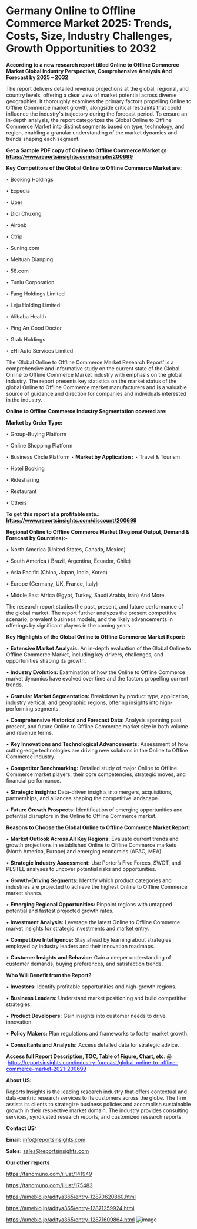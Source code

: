 # Germany Online to Offline Commerce Market 2025: Trends, Costs, Size, Industry Challenges, Growth Opportunities to 2032

<strong>According to a new research report titled Online to Offline Commerce Market Global Industry Perspective, Comprehensive Analysis And Forecast by 2025 – 2032</strong>

The report delivers detailed revenue projections at the global, regional, and country levels, offering a clear view of market potential across diverse geographies. It thoroughly examines the primary factors propelling Online to Offline Commerce market growth, alongside critical restraints that could influence the industry's trajectory during the forecast period. To ensure an in-depth analysis, the report categorizes the Global Online to Offline Commerce Market into distinct segments based on type, technology, and region, enabling a granular understanding of the market dynamics and trends shaping each segment.

<strong>Get a Sample PDF copy of Online to Offline Commerce Market </strong><strong>@<a href=https://www.reportsinsights.com/sample/200699 style=color:#0000ff;> https://www.reportsinsights.com/sample/200699</a></strong></font>

<strong>Key Competitors of the Global Online to Offline Commerce Market are:</strong>

‣ Booking Holdings

‣ Expedia

‣ Uber

‣ Didi Chuxing

‣ Airbnb

‣ Ctrip

‣ Suning.com

‣ Meituan Dianping

‣ 58.com

‣ Tuniu Corporation

‣ Fang Holdings Limited

‣ Leju Holding Limited

‣ Alibaba Health

‣ Ping An Good Doctor

‣ Grab Holdings

‣ eHi Auto Services Limited

The ‘Global Online to Offline Commerce Market Research Report’ is a comprehensive and informative study on the current state of the Global Online to Offline Commerce Market industry with emphasis on the global industry. The report presents key statistics on the market status of the global Online to Offline Commerce market manufacturers and is a valuable source of guidance and direction for companies and individuals interested in the industry.

<strong>Online to Offline Commerce Industry Segmentation covered are:</strong>

<strong>Market by Order Type: </strong>

‣ Group-Buying Platform

‣ Online Shopping Platform

‣ Business Circle Platform
‣ 
<strong>Market by Application :</strong>
‣ Travel & Tourism

‣ Hotel Booking

‣ Ridesharing

‣ Restaurant

‣ Others

<strong>To get this report at a profitable rate.: <a href=https://www.reportsinsights.com/discount/200699 style=color:#0000ff;>https://www.reportsinsights.com/discount/200699</a></strong></font>

<strong>Regional Online to Offline Commerce Market (Regional Output, Demand &amp; Forecast by Countries):-</strong>

• North America (United States, Canada, Mexico)

• South America ( Brazil, Argentina, Ecuador, Chile)

• Asia Pacific (China, Japan, India, Korea)

• Europe (Germany, UK, France, Italy)

• Middle East Africa (Egypt, Turkey, Saudi Arabia, Iran) And More.

The research report studies the past, present, and future performance of the global market. The report further analyzes the present competitive scenario, prevalent business models, and the likely advancements in offerings by significant players in the coming years.

<strong>Key Highlights of the Global Online to Offline Commerce Market Report:</strong>

• <strong>Extensive Market Analysis:</strong> An in-depth evaluation of the Global Online to Offline Commerce Market, including key drivers, challenges, and opportunities shaping its growth.

• <strong>Industry Evolution:</strong> Examination of how the Online to Offline Commerce market dynamics have evolved over time and the factors propelling current trends.

• <strong>Granular Market Segmentation:</strong> Breakdown by product type, application, industry vertical, and geographic regions, offering insights into high-performing segments.

• <strong>Comprehensive Historical and Forecast Data:</strong> Analysis spanning past, present, and future Online to Offline Commerce market size in both volume and revenue terms.

• <strong>Key Innovations and Technological Advancements:</strong> Assessment of how cutting-edge technologies are driving new solutions in the Online to Offline Commerce industry.

• <strong>Competitor Benchmarking:</strong> Detailed study of major Online to Offline Commerce market players, their core competencies, strategic moves, and financial performance.

• <strong>Strategic Insights:</strong> Data-driven insights into mergers, acquisitions, partnerships, and alliances shaping the competitive landscape.

• <strong>Future Growth Prospects:</strong> Identification of emerging opportunities and potential disruptors in the Online to Offline Commerce market.

<strong>Reasons to Choose the Global Online to Offline Commerce Market Report:</strong>

• <strong>Market Outlook Across All Key Regions:</strong> Evaluate current trends and growth projections in established Online to Offline Commerce markets (North America, Europe) and emerging economies (APAC, MEA).

• <strong>Strategic Industry Assessment:</strong> Use Porter’s Five Forces, SWOT, and PESTLE analyses to uncover potential risks and opportunities.

• <strong>Growth-Driving Segments:</strong> Identify which product categories and industries are projected to achieve the highest Online to Offline Commerce market shares.

• <strong>Emerging Regional Opportunities:</strong> Pinpoint regions with untapped potential and fastest projected growth rates.

• <strong>Investment Analysis:</strong> Leverage the latest Online to Offline Commerce market insights for strategic investments and market entry.

• <strong>Competitive Intelligence:</strong> Stay ahead by learning about strategies employed by industry leaders and their innovation roadmaps.

• <strong>Customer Insights and Behavior:</strong> Gain a deeper understanding of customer demands, buying preferences, and satisfaction trends.

<strong>Who Will Benefit from the Report?</strong>

• <strong>Investors:</strong> Identify profitable opportunities and high-growth regions.

• <strong>Business Leaders:</strong> Understand market positioning and build competitive strategies.

• <strong>Product Developers:</strong> Gain insights into customer needs to drive innovation.

• <strong>Policy Makers:</strong> Plan regulations and frameworks to foster market growth.

• <strong>Consultants and Analysts:</strong> Access detailed data for strategic advice.
</ul>
<strong>Access full Report Description, TOC, Table of Figure, Chart, etc. </strong>@  <a href=https://reportsinsights.com/industry-forecast/global-online-to-offline-commerce-market-2021-200699 style=color:#0000ff;>https://reportsinsights.com/industry-forecast/global-online-to-offline-commerce-market-2021-200699</a></font>

<strong><strong>About US</strong>:</strong>

Reports Insights is the leading research industry that offers contextual and data-centric research services to its customers across the globe. The firm assists its clients to strategize business policies and accomplish sustainable growth in their respective market domain. The industry provides consulting services, syndicated research reports, and customized research reports.

<strong>Contact US:</strong>

<p class=""""><b>Email:</b> <a href=mailto:info@reportsinsights.com>info@reportsinsights.com</a></p>
<p class=""""><b>Sales:</b> <a href=mailto:sales@reportsinsights.com>sales@reportsinsights.com</a></p>

<strong>Our other reports</strong>

<a href=https://tanomuno.com/illust/141949>https://tanomuno.com/illust/141949</a>

<a href=https://tanomuno.com/illust/175483>https://tanomuno.com/illust/175483</a>

<a href=https://ameblo.jp/aditya365/entry-12870620860.html>https://ameblo.jp/aditya365/entry-12870620860.html</a>

<a href=https://ameblo.jp/aditya365/entry-12871259924.html>https://ameblo.jp/aditya365/entry-12871259924.html</a>

<a href=https://ameblo.jp/aditya365/entry-12871609864.html>https://ameblo.jp/aditya365/entry-12871609864.html</a>
![image](https://github.com/user-attachments/assets/7a102dc5-222e-494e-ae8b-1566623ecc00)

